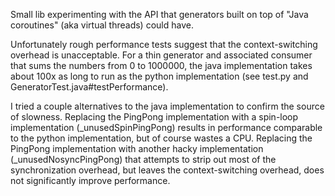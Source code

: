 Small lib experimenting with the API that generators built on top of "Java coroutines" (aka virtual threads) could have.

Unfortunately rough performance tests suggest that the context-switching overhead is unacceptable. For a thin generator and associated consumer that sums the numbers from 0 to 1000000, the java implementation takes about 100x as long to run as the python implementation (see test.py and GeneratorTest.java#testPerformance).

I tried a couple alternatives to the java implementation to confirm the source of slowness. Replacing the PingPong implementation with a spin-loop implementation (\_unusedSpinPingPong) results in performance comparable to the python implementation, but of course wastes a CPU. Replacing the PingPong implementation with another hacky implementation (\_unusedNosyncPingPong) that attempts to strip out most of the synchronization overhead, but leaves the context-switching overhead, does not significantly improve performance.
